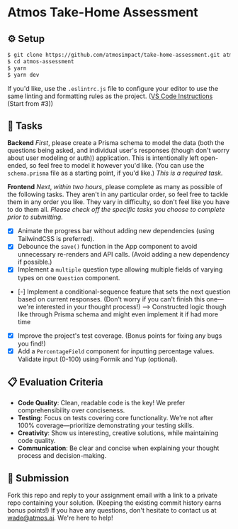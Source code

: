 # Atmos Take-Home Assessment




## ⚙️ Setup

```bash
$ git clone https://github.com/atmosimpact/take-home-assessment.git atmos-assessment
$ cd atmos-assessment
$ yarn
$ yarn dev
```

If you'd like, use the `.eslintrc.js` file to configure your editor to use the same linting and formatting rules as the project. ([VS Code Instructions](https://www.digitalocean.com/community/tutorials/linting-and-formatting-with-eslint-in-vs-code) (Start from #3))

## 🎯 Tasks

**Backend** _First_, please create a Prisma schema to model the data (both the questions being asked, and individual user's responses (though don't worry about user modeling or auth)) application. This is intentionally left open-ended, so feel free to model it however you'd like. (You can use the `schema.prisma` file as a starting point, if you'd like.) _This is a required task._

**Frontend** _Next_, _within two hours_, please complete as many as possible of the following tasks. They aren't in any particular order, so feel free to tackle them in any order you like. They vary in difficulty, so don't feel like you have to do them all. _Please check off the specific tasks you choose to complete prior to submitting._

- [X] Animate the progress bar without adding new dependencies (using TailwindCSS is preferred).
- [X] Debounce the `save()` function in the App component to avoid unnecessary re-renders and API calls. (Avoid adding a new dependency if possible.)
- [X] Implement a `multiple` question type allowing multiple fields of varying types on one `Question` component.
- [-] Implement a conditional-sequence feature that sets the next question based on current responses. (Don't worry if you can't finish this one—we're interested in your thought process!) --> Constructed logic though like through Prisma schema and might even implement it if had more time
- [X] Improve the project's test coverage. (Bonus points for fixing any bugs you find!)
- [X] Add a `PercentageField` component for inputting percentage values. Validate input (0-100) using Formik and Yup (optional).

## 📋 Evaluation Criteria

- **Code Quality**: Clean, readable code is the key! We prefer comprehensibility over conciseness.
- **Testing**: Focus on tests covering core functionality. We're not after 100% coverage—prioritize demonstrating your testing skills.
- **Creativity**: Show us interesting, creative solutions, while maintaining code quality.
- **Communication**: Be clear and concise when explaining your thought process and decision-making.

## 🚀 Submission

Fork this repo and reply to your assignment email with a link to a private repo containing your solution. (Keeping the existing commit history earns bonus points!) If you have any questions, don't hesitate to contact us at [wade@atmos.ai](mailto:wade@atmos.ai). We're here to help!
